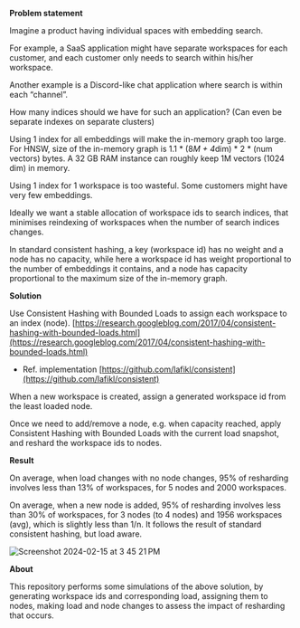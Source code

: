 **Problem statement**

Imagine a product having individual spaces with embedding search. 

For example, a SaaS application might have separate workspaces for each customer, and each customer only needs to search within his/her workspace. 

Another example is a Discord-like chat application where search is within each “channel”.

How many indices should we have for such an application? (Can even be separate indexes on separate clusters)

Using 1 index for all embeddings will make the in-memory graph too large. For HNSW, size of the in-memory graph is 1.1 * (8*M + 4*dim) * 2 * (num vectors) bytes. A 32 GB RAM instance can roughly keep 1M vectors (1024 dim) in memory. 

Using 1 index for 1 workspace is too wasteful. Some customers might have very few embeddings.

Ideally we want a stable allocation of workspace ids to search indices, that minimises reindexing of workspaces when the number of search indices changes.

In standard consistent hashing, a key (workspace id) has no weight and a node has no capacity, while here a workspace id has weight proportional to the number of embeddings it contains, and a node has capacity proportional to the maximum size of the in-memory graph.

**Solution**

Use Consistent Hashing with Bounded Loads to assign each workspace to an index (node). [https://research.googleblog.com/2017/04/consistent-hashing-with-bounded-loads.html](https://research.googleblog.com/2017/04/consistent-hashing-with-bounded-loads.html)
* Ref. implementation [https://github.com/lafikl/consistent](https://github.com/lafikl/consistent) 

When a new workspace is created, assign a generated workspace id from the least loaded node.

Once we need to add/remove a node, e.g. when capacity reached, apply Consistent Hashing with Bounded Loads with the current load snapshot, and reshard the workspace ids to nodes.

**Result**

On average, when load changes with no node changes, 95% of resharding involves less than 13% of workspaces, for 5 nodes and 2000 workspaces.

On average, when a new node is added, 95% of resharding involves less than 30% of workspaces, for 3 nodes (to 4 nodes) and 1956 workspaces (avg), which is slightly less than 1/n. It follows the result of standard consistent hashing, but load aware.
  
  
![Screenshot 2024-02-15 at 3 45 21 PM](https://github.com/Dillion/consistent-search-sharding/assets/835307/133ec2da-3944-4fb0-86dd-b40885d03405)

  
**About**

This repository performs some simulations of the above solution, by generating workspace ids and corresponding load, assigning them to nodes, making load and node changes to assess the impact of resharding that occurs.
